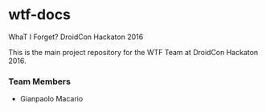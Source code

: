 # wtf-docs
WhaT I Forget? DroidCon Hackaton 2016

This is the main project repository for the WTF Team at DroidCon Hackaton 2016.

### Team Members

* Gianpaolo Macario

<!-- EOF -->
